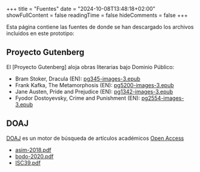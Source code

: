 +++
title = "Fuentes"
date = "2024-10-08T13:48:18+02:00"
showFullContent = false
readingTime = false
hideComments = false
+++

Esta página contiene las fuentes de donde se han descargado los
archivos incluidos en este prototipo:

## Proyecto Gutenberg

El [Proyecto Gutenberg] aloja obras literarias bajo Dominio Público:

- Bram Stoker, Dracula (EN): [pg345-images-3.epub](https://www.gutenberg.org/ebooks/345)
- Frank Kafka, The Metamorphosis (EN): [pg5200-images-3.epub](https://www.gutenberg.org/ebooks/5200)
- Jane Austen, Pride and Prejudice (EN): [pg1342-images-3.epub](https://www.gutenberg.org/ebooks/1342)
- Fyodor Dostoyevsky, Crime and Punishment (EN): [pg2554-images-3.epub](https://www.gutenberg.org/ebooks/2554)

## DOAJ

[DOAJ](https://doaj.org) es un motor de búsqueda de artículos académicos [Open
Access](https://www.openaccess.nl/en/what-is-open-access)

- [asim-2018.pdf](https://doaj.org/article/903fb940edc4462eb31ac8a72e5ad682)
- [bodo-2020.pdf](https://doaj.org/article/198ff546c9264160acd1c8550ec2a146)
- [ISC39.pdf](https://doaj.org/article/43116709cae345c8b257e76ac77fdc9e)
